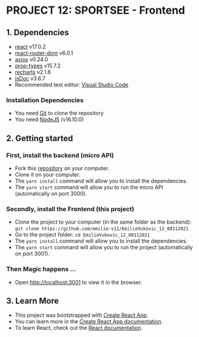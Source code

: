 # PROJECT 12: SPORTSEE - Frontend

## 1. Dependencies

-   [react](https://reactjs.org/) v17.0.2
-   [react-router-dom](https://reactrouter.com/web/guides/quick-start) v6.0.1
-   [axios](https://yarnpkg.com/package/axios) v0.24.0
-   [prop-types](https://yarnpkg.com/package/prop-types) v15.7.2
-   [recharts](https://recharts.org/en-US) v2.1.6
-   [jsDoc](https://yarnpkg.com/package/jsdoc) v3.6.7
-   Recommended text editor: [Visual Studio Code](https://code.visualstudio.com/)

### Installation Dependencies

-   You need [Git](https://git-scm.com/) to clone the repository
-   You need [NodeJS](https://nodejs.org/en/) (v16.10.0)

## 2. Getting started

### First, install the backend (micro API)

-   Fork this [repository](https://github.com/emilie-v11/P12_SportSee_Backend-API) on your computer.
-   Clone it on your computer.
-   The `yarn install` command will allow you to install the dependencies.
-   The `yarn start` command will allow you to run the micro API (automatically on port 3000).

### Secondly, install the Frontend (this project)

-   Clone the project to your computer (in the same folder as the backend):
    `git clone https://github.com/emilie-v11/EmilieVukovic_12_08112021`
-   Go to the project folder:
    `cd EmilieVukovic_12_08112021`
-   The `yarn install` command will allow you to install the dependencies.
-   The `yarn start` command will allow you to run the project (automatically on port 3001).

### Then Magic happens ...

-   Open [http://localhost:3001](http://localhost:3001) to view it in the browser.

## 3. Learn More

-   This project was bootstrapped with [Create React App](https://github.com/facebook/create-react-app).
-   You can learn more in the [Create React App documentation](https://facebook.github.io/create-react-app/docs/getting-started).
-   To learn React, check out the [React documentation](https://reactjs.org/).
